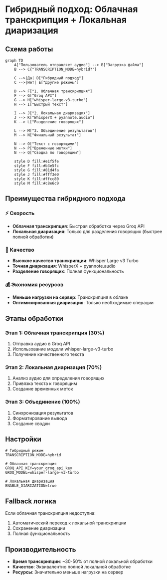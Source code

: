 # Гибридный подход: Облачная транскрипция + Локальная диаризация

## Схема работы

```mermaid
graph TD
    A["Пользователь отправляет аудио"] --> B["Загрузка файла"]
    B --> C{"TRANSCRIPTION_MODE=hybrid?"}
    
    C -->|Да| D["Гибридный подход"]
    C -->|Нет| E["Другие режимы"]
    
    D --> F["1. Облачная транскрипция"]
    F --> G["Groq API"]
    G --> H["whisper-large-v3-turbo"]
    H --> I["Быстрый текст"]
    
    I --> J["2. Локальная диаризация"]
    J --> K["WhisperX + pyannote.audio"]
    K --> L["Разделение говорящих"]
    
    L --> M["3. Объединение результатов"]
    M --> N["Финальный результат"]
    
    N --> O["Текст с говорящими"]
    N --> P["Временные метки"]
    N --> Q["Сводка по говорящим"]
    
    style D fill:#e1f5fe
    style F fill:#b3e5fc
    style G fill:#81d4fa
    style J fill:#fff3e0
    style K fill:#ffcc80
    style M fill:#c8e6c9
```

## Преимущества гибридного подхода

### ⚡ Скорость
- **Облачная транскрипция**: Быстрая обработка через Groq API
- **Локальная диаризация**: Только для разделения говорящих (быстрее полной обработки)

### 🎯 Качество
- **Высокое качество транскрипции**: Whisper Large v3 Turbo
- **Точная диаризация**: WhisperX + pyannote.audio
- **Разделение говорящих**: Полная функциональность

### 💰 Экономия ресурсов
- **Меньше нагрузки на сервер**: Транскрипция в облаке
- **Оптимизированная диаризация**: Только необходимые операции

## Этапы обработки

### Этап 1: Облачная транскрипция (30%)
1. Отправка аудио в Groq API
2. Использование модели whisper-large-v3-turbo
3. Получение качественного текста

### Этап 2: Локальная диаризация (70%)
1. Анализ аудио для определения говорящих
2. Привязка текста к говорящим
3. Создание временных меток

### Этап 3: Объединение (100%)
1. Синхронизация результатов
2. Форматирование вывода
3. Создание сводки

## Настройки

```env
# Гибридный режим
TRANSCRIPTION_MODE=hybrid

# Облачная транскрипция
GROQ_API_KEY=your_groq_api_key
GROQ_MODEL=whisper-large-v3-turbo

# Локальная диаризация
ENABLE_DIARIZATION=true
```

## Fallback логика

Если облачная транскрипция недоступна:
1. Автоматический переход к локальной транскрипции
2. Сохранение диаризации
3. Полная функциональность

## Производительность

- **Время транскрипции**: ~30-50% от полной локальной обработки
- **Качество**: Эквивалентно полной локальной обработке
- **Ресурсы**: Значительно меньше нагрузки на сервер
